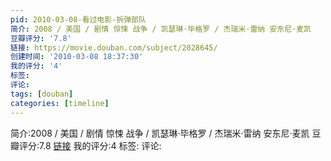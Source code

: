 ```yaml
---
pid: 2010-03-08-看过电影-拆弹部队
简介: 2008 / 美国 / 剧情 惊悚 战争 / 凯瑟琳·毕格罗 / 杰瑞米·雷纳 安东尼·麦凯
豆瓣评分: '7.8'
链接: https://movie.douban.com/subject/2028645/
创建时间: '2010-03-08 18:37:30'
我的评分: '4'
标签:
评论:
tags: [douban]
categories: [timeline]
---
```

简介:2008 / 美国 / 剧情 惊悚 战争 / 凯瑟琳·毕格罗 / 杰瑞米·雷纳 安东尼·麦凯
豆瓣评分:7.8
[链接](https://movie.douban.com/subject/2028645/)
我的评分:4
标签:
评论:
